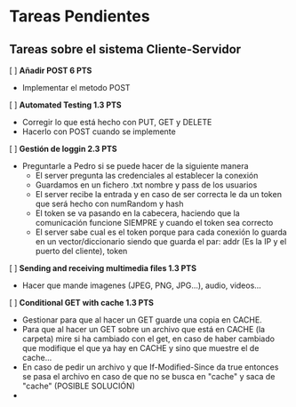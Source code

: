 # Tareas Pendientes

## Tareas sobre el sistema Cliente-Servidor

[ ] **Añadir POST 6 PTS**  

  - Implementar el metodo POST

[ ] **Automated Testing 1.3 PTS** 

  - Corregir lo que está hecho con PUT, GET y DELETE
  - Hacerlo con POST cuando se implemente

[ ] **Gestión de loggin 2.3 PTS**

  - Preguntarle a Pedro si se puede hacer de la siguiente manera
    - El server pregunta las credenciales al establecer la conexión
    - Guardamos en un fichero .txt nombre y pass de los usuarios
    - El server recibe la entrada y en caso de ser correcta le da un token que será hecho con numRandom y hash
    - El token se va pasando en la cabecera, haciendo que la comunicación funcione SIEMPRE y cuando el token sea correcto
    - El server sabe cual es el token porque para cada conexión lo guarda en un vector/diccionario siendo que guarda el par: addr (Es la IP y el puerto del cliente), token

[ ] **Sending and receiving multimedia files 1.3 PTS**

  - Hacer que mande imagenes (JPEG, PNG, JPG...), audio, videos...


[ ] **Conditional GET with cache 1.3 PTS**

  - Gestionar para que al hacer un GET guarde una copia en CACHE.
  - Para que al hacer un GET sobre un archivo que está en CACHE (la carpeta) mire si ha cambiado con el get, en caso de haber cambiado que modifique el que   ya hay en CACHE y sino que muestre el de cache...
  - En caso de pedir un archivo y que If-Modified-Since da true entonces se pasa el archivo en caso de que no se busca en "cache" y saca de "cache" (POSIBLE SOLUCIÓN)
  - 